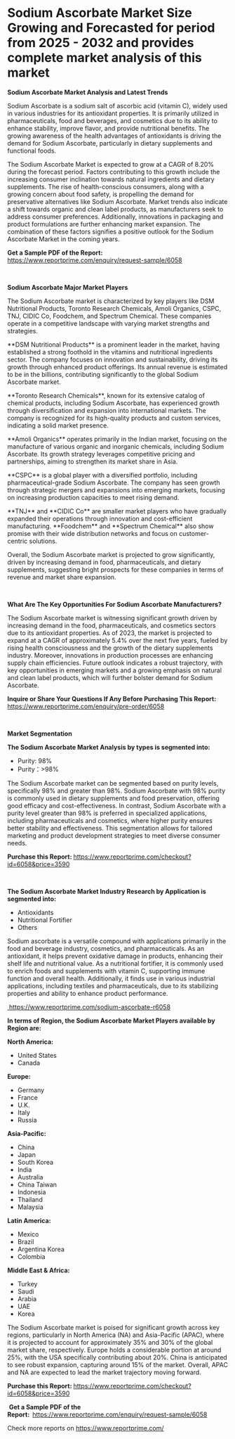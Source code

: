 <p><h1>Sodium Ascorbate Market Size Growing and Forecasted for period from 2025 - 2032 and provides complete market analysis of this market</h1></p><p><strong>Sodium Ascorbate Market Analysis and Latest Trends</strong></p>
<p><p>Sodium Ascorbate is a sodium salt of ascorbic acid (vitamin C), widely used in various industries for its antioxidant properties. It is primarily utilized in pharmaceuticals, food and beverages, and cosmetics due to its ability to enhance stability, improve flavor, and provide nutritional benefits. The growing awareness of the health advantages of antioxidants is driving the demand for Sodium Ascorbate, particularly in dietary supplements and functional foods.</p><p>The Sodium Ascorbate Market is expected to grow at a CAGR of 8.20% during the forecast period. Factors contributing to this growth include the increasing consumer inclination towards natural ingredients and dietary supplements. The rise of health-conscious consumers, along with a growing concern about food safety, is propelling the demand for preservative alternatives like Sodium Ascorbate. Market trends also indicate a shift towards organic and clean label products, as manufacturers seek to address consumer preferences. Additionally, innovations in packaging and product formulations are further enhancing market expansion. The combination of these factors signifies a positive outlook for the Sodium Ascorbate Market in the coming years.</p></p>
<p><strong>Get a Sample PDF of the Report:&nbsp;</strong> <a href="https://www.reportprime.com/enquiry/request-sample/6058?utm_campaign=2929&utm_medium=2&utm_source=Github&utm_content=ia&utm_term=19032025&utm_id=sodium-ascorbate">https://www.reportprime.com/enquiry/request-sample/6058</a></p>
<p>&nbsp;</p>
<p><strong>Sodium Ascorbate Major Market Players</strong></p>
<p><p>The Sodium Ascorbate market is characterized by key players like DSM Nutritional Products, Toronto Research Chemicals, Amoli Organics, CSPC, TNJ, CIDIC Co, Foodchem, and Spectrum Chemical. These companies operate in a competitive landscape with varying market strengths and strategies.</p><p>**DSM Nutritional Products** is a prominent leader in the market, having established a strong foothold in the vitamins and nutritional ingredients sector. The company focuses on innovation and sustainability, driving its growth through enhanced product offerings. Its annual revenue is estimated to be in the billions, contributing significantly to the global Sodium Ascorbate market.</p><p>**Toronto Research Chemicals**, known for its extensive catalog of chemical products, including Sodium Ascorbate, has experienced growth through diversification and expansion into international markets. The company is recognized for its high-quality products and custom services, indicating a solid market presence.</p><p>**Amoli Organics** operates primarily in the Indian market, focusing on the manufacture of various organic and inorganic chemicals, including Sodium Ascorbate. Its growth strategy leverages competitive pricing and partnerships, aiming to strengthen its market share in Asia.</p><p>**CSPC** is a global player with a diversified portfolio, including pharmaceutical-grade Sodium Ascorbate. The company has seen growth through strategic mergers and expansions into emerging markets, focusing on increasing production capacities to meet rising demand.</p><p>**TNJ** and **CIDIC Co** are smaller market players who have gradually expanded their operations through innovation and cost-efficient manufacturing. **Foodchem** and **Spectrum Chemical** also show promise with their wide distribution networks and focus on customer-centric solutions.</p><p>Overall, the Sodium Ascorbate market is projected to grow significantly, driven by increasing demand in food, pharmaceuticals, and dietary supplements, suggesting bright prospects for these companies in terms of revenue and market share expansion.</p></p>
<p>&nbsp;</p>
<p><strong>What Are The Key Opportunities For Sodium Ascorbate Manufacturers?</strong></p>
<p><p>The Sodium Ascorbate market is witnessing significant growth driven by increasing demand in the food, pharmaceuticals, and cosmetics sectors due to its antioxidant properties. As of 2023, the market is projected to expand at a CAGR of approximately 5.4% over the next five years, fueled by rising health consciousness and the growth of the dietary supplements industry. Moreover, innovations in production processes are enhancing supply chain efficiencies. Future outlook indicates a robust trajectory, with key opportunities in emerging markets and a growing emphasis on natural and clean label products, which will further bolster demand for Sodium Ascorbate.</p></p>
<p><strong>Inquire or Share Your Questions If Any Before Purchasing This Report:</strong> <a href="https://www.reportprime.com/enquiry/pre-order/6058?utm_campaign=2929&utm_medium=2&utm_source=Github&utm_content=ia&utm_term=19032025&utm_id=sodium-ascorbate">https://www.reportprime.com/enquiry/pre-order/6058</a></p>
<p>&nbsp;</p>
<p><strong>Market Segmentation</strong></p>
<p><strong>The Sodium Ascorbate Market Analysis by types is segmented into:</strong></p>
<p><ul><li>Purity: 98%</li><li>Purity：>98%</li></ul></p>
<p><p>The Sodium Ascorbate market can be segmented based on purity levels, specifically 98% and greater than 98%. Sodium Ascorbate with 98% purity is commonly used in dietary supplements and food preservation, offering good efficacy and cost-effectiveness. In contrast, Sodium Ascorbate with a purity level greater than 98% is preferred in specialized applications, including pharmaceuticals and cosmetics, where higher purity ensures better stability and effectiveness. This segmentation allows for tailored marketing and product development strategies to meet diverse consumer needs.</p></p>
<p><strong>Purchase this Report:&nbsp;</strong><a href="https://www.reportprime.com/checkout?id=6058&price=3590&utm_campaign=2929&utm_medium=2&utm_source=Github&utm_content=ia&utm_term=19032025&utm_id=sodium-ascorbate">https://www.reportprime.com/checkout?id=6058&price=3590</a></p>
<p>&nbsp;</p>
<p><strong>The Sodium Ascorbate Market Industry Research by Application is segmented into:</strong></p>
<p><ul><li>Antioxidants</li><li>Nutritional Fortifier</li><li>Others</li></ul></p>
<p><p>Sodium ascorbate is a versatile compound with applications primarily in the food and beverage industry, cosmetics, and pharmaceuticals. As an antioxidant, it helps prevent oxidative damage in products, enhancing their shelf life and nutritional value. As a nutritional fortifier, it is commonly used to enrich foods and supplements with vitamin C, supporting immune function and overall health. Additionally, it finds use in various industrial applications, including textiles and pharmaceuticals, due to its stabilizing properties and ability to enhance product performance.</p></p>
<p><a href="https://www.reportprime.com/sodium-ascorbate-r6058?utm_campaign=2929&utm_medium=2&utm_source=Github&utm_content=ia&utm_term=19032025&utm_id=sodium-ascorbate">&nbsp;https://www.reportprime.com/sodium-ascorbate-r6058</a></p>
<p><strong>In terms of Region, the Sodium Ascorbate Market Players available by Region are:</strong></p>
<p>
    <p> <strong> North America: </strong>
        <ul>
            <li>United States</li>
            <li>Canada</li>
        </ul>
        </p> 
    <p> <strong> Europe: </strong>
        <ul>
            <li>Germany</li>
            <li>France</li>
            <li>U.K.</li>
            <li>Italy</li>
            <li>Russia</li>
        </ul>
        </p> 
    <p> <strong> Asia-Pacific: </strong>
        <ul>
            <li>China</li>
            <li>Japan</li>
            <li>South Korea</li>
            <li>India</li>
            <li>Australia</li>
            <li>China Taiwan</li>
            <li>Indonesia</li>
            <li>Thailand</li>
            <li>Malaysia</li>
        </ul>
        </p> 
    <p> <strong> Latin America: </strong>
        <ul>
            <li>Mexico</li>
            <li>Brazil</li>
            <li>Argentina Korea</li>
            <li>Colombia</li>
        </ul>
        </p> 
    <p> <strong> Middle East & Africa: </strong>
        <ul>
            <li>Turkey</li>
            <li>Saudi</li>
            <li>Arabia</li>
            <li>UAE</li>
            <li>Korea</li>
        </ul>
    </p>
    </p>
<p><p>The Sodium Ascorbate market is poised for significant growth across key regions, particularly in North America (NA) and Asia-Pacific (APAC), where it is projected to account for approximately 35% and 30% of the global market share, respectively. Europe holds a considerable portion at around 25%, with the USA specifically contributing about 20%. China is anticipated to see robust expansion, capturing around 15% of the market. Overall, APAC and NA are expected to lead the market trajectory moving forward.</p></p>
<p><strong>Purchase this Report: </strong><a href="https://www.reportprime.com/checkout?id=6058&price=3590&utm_campaign=2929&utm_medium=2&utm_source=Github&utm_content=ia&utm_term=19032025&utm_id=sodium-ascorbate">https://www.reportprime.com/checkout?id=6058&price=3590</a></p>
<p>&nbsp;<strong>Get a Sample PDF of the Report:&nbsp;&nbsp;</strong><a href="https://www.reportprime.com/enquiry/request-sample/6058?utm_campaign=2929&utm_medium=2&utm_source=Github&utm_content=ia&utm_term=19032025&utm_id=sodium-ascorbate">https://www.reportprime.com/enquiry/request-sample/6058</a></p>
<p><strong></strong></p>
<p>Check more reports on <a href="https://www.reportprime.com/?utm_campaign=2929&utm_medium=2&utm_source=Github&utm_content=ia&utm_term=19032025&utm_id=sodium-ascorbate">https://www.reportprime.com/</a></p>